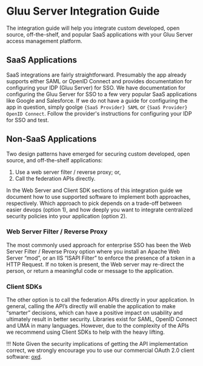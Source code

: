 # Gluu Server Integration Guide

The integration guide will help you integrate custom developed, open source, off-the-shelf, and popular SaaS applications with your Gluu Server access management platform.  

## SaaS Applications 

SaaS integrations are fairly straightforward. Presumably the app already supports either SAML or OpenID Connect and provides documentation for configuring your IDP (Gluu Server) for SSO. We have documentation for configuring the Gluu Server for SSO to a few very popular SaaS applications like Google and Salesforce. If we do not have a guide for configuring the app in question, simply goolge `{SaaS Provider} SAML` or `{SaaS Provider} OpenID Connect`. Follow the provider's instructions for configuring your IDP for SSO and test. 

## Non-SaaS Applications

Two design patterns have emerged for securing custom developed, open source, and off-the-shelf applications:

1. Use a web server filter / reverse proxy; or,
2. Call the federation APIs directly.

In the Web Server and Client SDK sections of this integration guide we document how to use supported software to implement both approaches, respectively. Which approach to pick depends on a trade-off between easier devops (option 1), and how deeply you want to integrate centralized security policies into your application (option 2).

### Web Server Filter / Reverse Proxy
The most commonly used approach for enterprise SSO has been the Web Server Filter / Reverse Proxy option where you install an Apache Web Server “mod”, or an IIS “ISAPI Filter” to enforce the presence of a token in a HTTP Request. If no token is present, the Web server may re-direct the person, or return a meaningful code or message to the application. 

### Client SDKs
The other option is to call the federation APIs directly in your application. In general, calling the API’s directly will enable the application to make “smarter” decisions, which can have a positive impact on usability and ultimately result in better security. Libraries exist for SAML, OpenID Connect and UMA in many languages. However, due to the complexity of the APIs we recommend using Client SDKs to help with the heavy lifting. 

!!! Note
    Given the security implications of getting the API implementation correct, we strongly encourage you to use our commercial OAuth 2.0 client software: [oxd](./oauth2.md/). 
    
